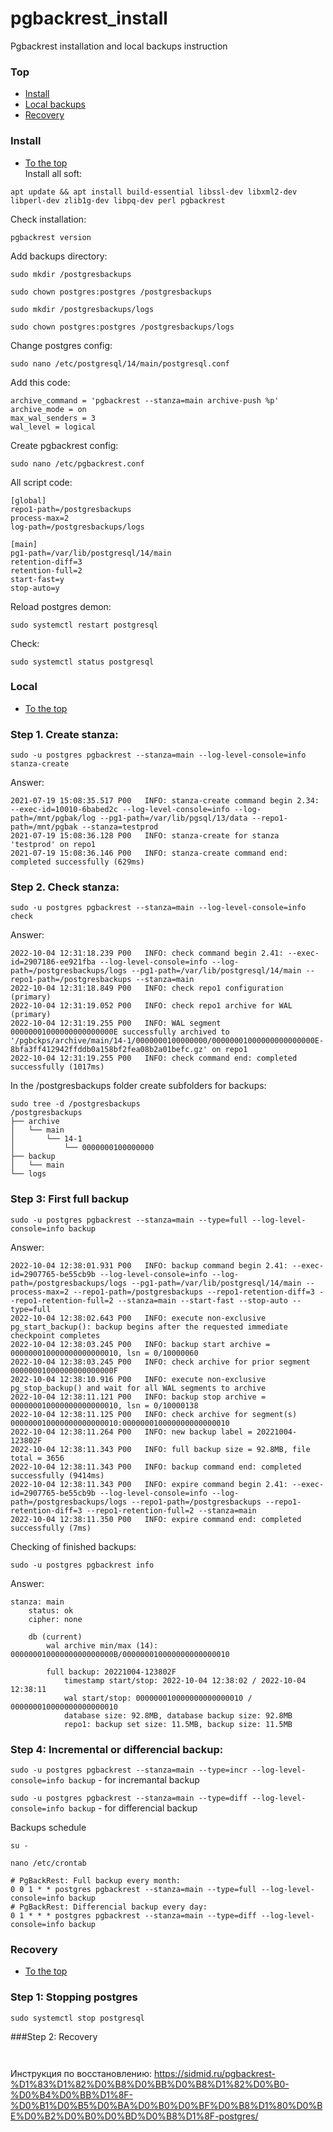 # pgbackrest_install
Pgbackrest installation and local backups instruction
### Top
+ [Install](https://github.com/codesshaman/pgbackrest_install/#Install "Install")
+ [Local backups](https://github.com/codesshaman/pgbackrest_install/#Local "Local backups")
+ [Recovery](https://github.com/codesshaman/pgbackrest_install/#Recovery "Recovery")


### Install
+ [To the top](https://github.com/codesshaman/pgbackrest_install/#Top "Top")</br>
Install all soft:

```
apt update && apt install build-essential libssl-dev libxml2-dev libperl-dev zlib1g-dev libpq-dev perl pgbackrest
```

Check installation:

``pgbackrest version``

Add backups directory:

``sudo mkdir /postgresbackups``

``sudo chown postgres:postgres /postgresbackups``

``sudo mkdir /postgresbackups/logs``

``sudo chown postgres:postgres /postgresbackups/logs``

Change postgres config:

``sudo nano /etc/postgresql/14/main/postgresql.conf``

Add this code:

```
archive_command = 'pgbackrest --stanza=main archive-push %p'
archive_mode = on
max_wal_senders = 3
wal_level = logical
```

Create pgbackrest config:

``sudo nano /etc/pgbackrest.conf``

All script code:

```
[global]
repo1-path=/postgresbackups
process-max=2
log-path=/postgresbackups/logs

[main]
pg1-path=/var/lib/postgresql/14/main
retention-diff=3
retention-full=2
start-fast=y
stop-auto=y
```

Reload postgres demon:

``sudo systemctl restart postgresql``

Check:

``sudo systemctl status postgresql``

### Local
+ [To the top](https://github.com/codesshaman/pgbackrest_install/#Top "Top")</br>
### Step 1. Create stanza:

``sudo -u postgres pgbackrest --stanza=main --log-level-console=info stanza-create``

Answer:

```
2021-07-19 15:08:35.517 P00   INFO: stanza-create command begin 2.34: --exec-id=10010-6babed2c --log-level-console=info --log-path=/mnt/pgbak/log --pg1-path=/var/lib/pgsql/13/data --repo1-path=/mnt/pgbak --stanza=testprod
2021-07-19 15:08:36.128 P00   INFO: stanza-create for stanza 'testprod' on repo1
2021-07-19 15:08:36.146 P00   INFO: stanza-create command end: completed successfully (629ms)
```

### Step 2. Check stanza:

``sudo -u postgres pgbackrest --stanza=main --log-level-console=info check``

Answer:

```
2022-10-04 12:31:18.239 P00   INFO: check command begin 2.41: --exec-id=2907186-ee921fba --log-level-console=info --log-path=/postgresbackups/logs --pg1-path=/var/lib/postgresql/14/main --repo1-path=/postgresbackups --stanza=main
2022-10-04 12:31:18.849 P00   INFO: check repo1 configuration (primary)
2022-10-04 12:31:19.052 P00   INFO: check repo1 archive for WAL (primary)
2022-10-04 12:31:19.255 P00   INFO: WAL segment 00000001000000000000000E successfully archived to '/pgbckps/archive/main/14-1/0000000100000000/00000001000000000000000E-8bfa3ff412942ffddb0a158bf2fea08b2a01befc.gz' on repo1
2022-10-04 12:31:19.255 P00   INFO: check command end: completed successfully (1017ms)
```

In the /postgresbackups folder create subfolders for backups:

```
sudo tree -d /postgresbackups
/postgresbackups
├── archive
│   └── main
│       └── 14-1
│           └── 0000000100000000
├── backup
│   └── main
└── logs
```

### Step 3: First full backup

``sudo -u postgres pgbackrest --stanza=main --type=full --log-level-console=info backup``

Answer:

```
2022-10-04 12:38:01.931 P00   INFO: backup command begin 2.41: --exec-id=2907765-be55cb9b --log-level-console=info --log-path=/postgresbackups/logs --pg1-path=/var/lib/postgresql/14/main --process-max=2 --repo1-path=/postgresbackups --repo1-retention-diff=3 --repo1-retention-full=2 --stanza=main --start-fast --stop-auto --type=full
2022-10-04 12:38:02.643 P00   INFO: execute non-exclusive pg_start_backup(): backup begins after the requested immediate checkpoint completes
2022-10-04 12:38:03.245 P00   INFO: backup start archive = 000000010000000000000010, lsn = 0/10000060
2022-10-04 12:38:03.245 P00   INFO: check archive for prior segment 00000001000000000000000F
2022-10-04 12:38:10.916 P00   INFO: execute non-exclusive pg_stop_backup() and wait for all WAL segments to archive
2022-10-04 12:38:11.121 P00   INFO: backup stop archive = 000000010000000000000010, lsn = 0/10000138
2022-10-04 12:38:11.125 P00   INFO: check archive for segment(s) 000000010000000000000010:000000010000000000000010
2022-10-04 12:38:11.264 P00   INFO: new backup label = 20221004-123802F
2022-10-04 12:38:11.343 P00   INFO: full backup size = 92.8MB, file total = 3656
2022-10-04 12:38:11.343 P00   INFO: backup command end: completed successfully (9414ms)
2022-10-04 12:38:11.343 P00   INFO: expire command begin 2.41: --exec-id=2907765-be55cb9b --log-level-console=info --log-path=/postgresbackups/logs --repo1-path=/postgresbackups --repo1-retention-diff=3 --repo1-retention-full=2 --stanza=main
2022-10-04 12:38:11.350 P00   INFO: expire command end: completed successfully (7ms)
```

Checking of finished backups:

``sudo -u postgres pgbackrest info``

Answer:

```
stanza: main
    status: ok
    cipher: none

    db (current)
        wal archive min/max (14): 00000001000000000000000B/000000010000000000000010

        full backup: 20221004-123802F
            timestamp start/stop: 2022-10-04 12:38:02 / 2022-10-04 12:38:11
            wal start/stop: 000000010000000000000010 / 000000010000000000000010
            database size: 92.8MB, database backup size: 92.8MB
            repo1: backup set size: 11.5MB, backup size: 11.5MB
```

### Step 4: Incremental or differencial backup:

``sudo -u postgres pgbackrest --stanza=main --type=incr --log-level-console=info backup`` - for incremantal backup

``sudo -u postgres pgbackrest --stanza=main --type=diff --log-level-console=info backup`` - for differencial backup

Backups schedule

``su -``

``nano /etc/crontab``

```
# PgBackRest: Full backup every month:
0 0 1 * * postgres pgbackrest --stanza=main --type=full --log-level-console=info backup
# PgBackRest: Differencial backup every day:
0 1 * * * postgres pgbackrest --stanza=main --type=diff --log-level-console=info backup
```

### Recovery
+ [To the top](https://github.com/codesshaman/pgbackrest_install/#Top "Top")</br>
### Step 1: Stopping postgres

``sudo systemctl stop postgresql``

###Step 2: Recovery

`` ``

Инструкция по восстановлению:
https://sidmid.ru/pgbackrest-%D1%83%D1%82%D0%B8%D0%BB%D0%B8%D1%82%D0%B0-%D0%B4%D0%BB%D1%8F-%D0%B1%D0%B5%D0%BA%D0%B0%D0%BF%D0%B8%D1%80%D0%BE%D0%B2%D0%B0%D0%BD%D0%B8%D1%8F-postgres/
